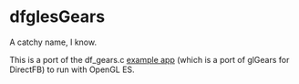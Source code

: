 dfglesGears
===========

A catchy name, I know.


This is a port of the df_gears.c [example app](http://directfb.org/downloads/Old/DirectFBGL-0.9.25.tar.gz) (which is a port of glGears for DirectFB) to run with OpenGL ES.  
